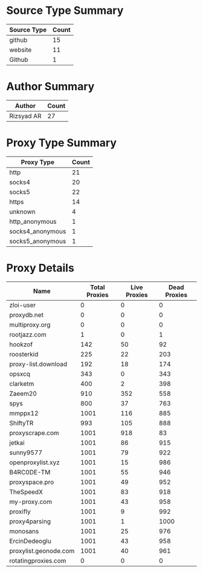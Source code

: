 # Source Type Summary

| Source Type | Count |
|-------------|-------|
| github | 15 |
| website | 11 |
| Github | 1 |


# Author Summary

| Author | Count |
|--------|-------|
| Rizsyad AR | 27 |


# Proxy Type Summary

| Proxy Type | Count |
|------------|-------|
| http | 21 |
| socks4 | 20 |
| socks5 | 22 |
| https | 14 |
| unknown | 4 |
| http_anonymous | 1 |
| socks4_anonymous | 1 |
| socks5_anonymous | 1 |


# Proxy Details

| Name | Total Proxies | Live Proxies | Dead Proxies |
|------|---------------|--------------|---------------|
| zloi-user | 0 | 0 | 0 |
| proxydb.net | 0 | 0 | 0 |
| multiproxy.org | 0 | 0 | 0 |
| rootjazz.com | 1 | 0 | 1 |
| hookzof | 142 | 50 | 92 |
| roosterkid | 225 | 22 | 203 |
| proxy-list.download | 192 | 18 | 174 |
| opsxcq | 343 | 0 | 343 |
| clarketm | 400 | 2 | 398 |
| Zaeem20 | 910 | 352 | 558 |
| spys | 800 | 37 | 763 |
| mmppx12 | 1001 | 116 | 885 |
| ShiftyTR | 993 | 105 | 888 |
| proxyscrape.com | 1001 | 918 | 83 |
| jetkai | 1001 | 86 | 915 |
| sunny9577 | 1001 | 79 | 922 |
| openproxylist.xyz | 1001 | 15 | 986 |
| B4RC0DE-TM | 1001 | 55 | 946 |
| proxyspace.pro | 1001 | 49 | 952 |
| TheSpeedX | 1001 | 83 | 918 |
| my-proxy.com | 1001 | 43 | 958 |
| proxifly | 1001 | 9 | 992 |
| proxy4parsing | 1001 | 1 | 1000 |
| monosans | 1001 | 25 | 976 |
| ErcinDedeoglu | 1001 | 43 | 958 |
| proxylist.geonode.com | 1001 | 40 | 961 |
| rotatingproxies.com | 0 | 0 | 0 |
